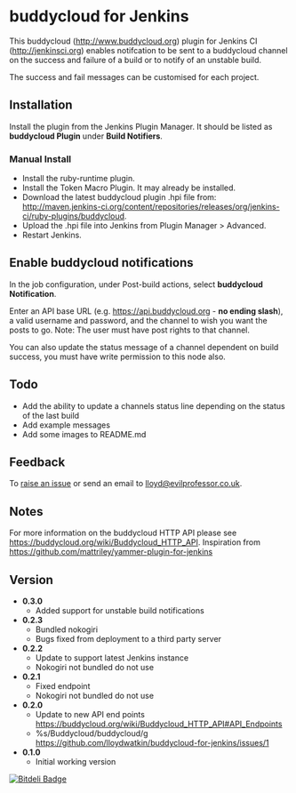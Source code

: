 # buddycloud for Jenkins

This buddycloud (http://www.buddycloud.org) plugin for Jenkins CI (http://jenkinsci.org) enables notifcation to be sent to a buddycloud channel on the success and failure of a build or to notify of an unstable build.

The success and fail messages can be customised for each project.

## Installation

Install the plugin from the Jenkins Plugin Manager. It should be listed as __buddycloud Plugin__ under __Build Notifiers__.

### Manual Install

* Install the ruby-runtime plugin.
* Install the Token Macro Plugin. It may already be installed.
* Download the latest buddycloud plugin .hpi file from: http://maven.jenkins-ci.org/content/repositories/releases/org/jenkins-ci/ruby-plugins/buddycloud.
* Upload the .hpi file into Jenkins from Plugin Manager > Advanced.
* Restart Jenkins.

## Enable buddycloud notifications

In the job configuration, under Post-build actions, select __buddycloud Notification__.

Enter an API base URL (e.g. https://api.buddycloud.org - __no ending slash__), a valid username and password, and the channel to wish you want the posts to go. Note: The user must have post rights to that channel.

You can also update the status message of a channel dependent on build success, you must have write permission to this node also.

## Todo

* Add the ability to update a channels status line depending on the status of the last build
* Add example messages
* Add some images to README.md

## Feedback

To [raise an issue](https://github.com/lloydwatkin/buddycloud-for-jenkins/issues) or send an email to lloyd@evilprofessor.co.uk.

## Notes

For more information on the buddycloud HTTP API please see https://buddycloud.org/wiki/Buddycloud_HTTP_API.
Inspiration from https://github.com/mattriley/yammer-plugin-for-jenkins

## Version 

* __0.3.0__
    * Added support for unstable build notifications
* __0.2.3__
    * Bundled nokogiri
    * Bugs fixed from deployment to a third party server
* __0.2.2__
    * Update to support latest Jenkins instance
    * Nokogiri not bundled do not use
* __0.2.1__
    * Fixed endpoint
    * Nokogiri not bundled do not use
* __0.2.0__
    * Update to new API end points https://buddycloud.org/wiki/Buddycloud_HTTP_API#API_Endpoints
    * %s/Buddycloud/buddycloud/g https://github.com/lloydwatkin/buddycloud-for-jenkins/issues/1
* __0.1.0__
    * Initial working version


[![Bitdeli Badge](https://d2weczhvl823v0.cloudfront.net/lloydwatkin/buddycloud-for-jenkins/trend.png)](https://bitdeli.com/free "Bitdeli Badge")

